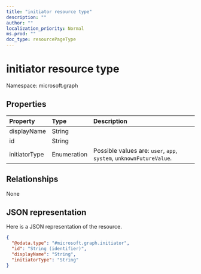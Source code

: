 ```yaml
---
title: "initiator resource type"
description: ""
author: ""
localization_priority: Normal
ms.prod: ""
doc_type: resourcePageType
---
```


# initiator resource type


Namespace: microsoft.graph



## Properties
|Property|Type|Description|
|:---|:---|:---|
|displayName|String||
|id|String||
|initiatorType|Enumeration| Possible values are: `user`, `app`, `system`, `unknownFutureValue`.|

## Relationships
None

## JSON representation
Here is a JSON representation of the resource.
<!-- {
  "blockType": "resource",
  "@odata.type": "microsoft.graph.initiator"
}
-->
``` json
{
  "@odata.type": "#microsoft.graph.initiator",
  "id": "String (identifier)",
  "displayName": "String",
  "initiatorType": "String"
}
```

